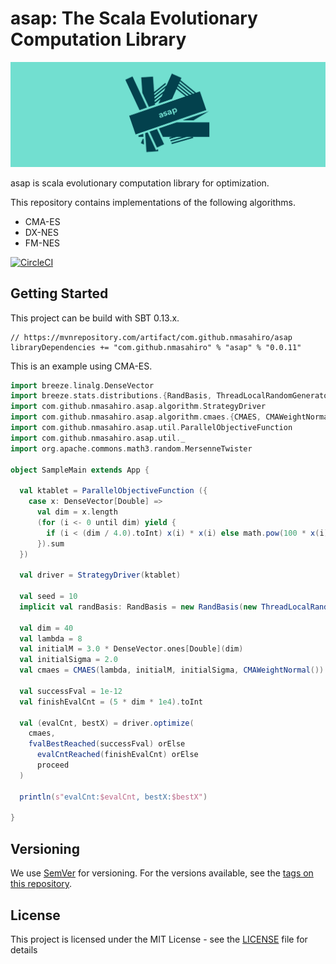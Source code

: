 # asap: The Scala Evolutionary Computation Library
![asap logo](https://github.com/nmasahiro/asap/blob/master/asap_logo.png)


asap is scala evolutionary computation library for optimization.

This repository contains implementations of the following algorithms.

* CMA-ES
* DX-NES
* FM-NES


[![CircleCI](https://circleci.com/gh/nmasahiro/asap/tree/master.svg?style=shield)](https://circleci.com/gh/nmasahiro/asap/tree/master)


## Getting Started

This project can be build with SBT 0.13.x.

```sbtshell
// https://mvnrepository.com/artifact/com.github.nmasahiro/asap
libraryDependencies += "com.github.nmasahiro" % "asap" % "0.0.11"
```

This is an example using CMA-ES.

```scala
import breeze.linalg.DenseVector
import breeze.stats.distributions.{RandBasis, ThreadLocalRandomGenerator}
import com.github.nmasahiro.asap.algorithm.StrategyDriver
import com.github.nmasahiro.asap.algorithm.cmaes.{CMAES, CMAWeightNormal}
import com.github.nmasahiro.asap.util.ParallelObjectiveFunction
import com.github.nmasahiro.asap.util._
import org.apache.commons.math3.random.MersenneTwister

object SampleMain extends App {

  val ktablet = ParallelObjectiveFunction ({
    case x: DenseVector[Double] =>
      val dim = x.length
      (for (i <- 0 until dim) yield {
        if (i < (dim / 4.0).toInt) x(i) * x(i) else math.pow(100 * x(i), 2.0)
      }).sum
  })

  val driver = StrategyDriver(ktablet)

  val seed = 10
  implicit val randBasis: RandBasis = new RandBasis(new ThreadLocalRandomGenerator(new MersenneTwister(seed)))

  val dim = 40
  val lambda = 8
  val initialM = 3.0 * DenseVector.ones[Double](dim)
  val initialSigma = 2.0
  val cmaes = CMAES(lambda, initialM, initialSigma, CMAWeightNormal())

  val successFval = 1e-12
  val finishEvalCnt = (5 * dim * 1e4).toInt

  val (evalCnt, bestX) = driver.optimize(
    cmaes,
    fvalBestReached(successFval) orElse
      evalCntReached(finishEvalCnt) orElse
      proceed
  )

  println(s"evalCnt:$evalCnt, bestX:$bestX")

}
```


## Versioning

We use [SemVer](http://semver.org/) for versioning. For the versions available, see the [tags on this repository](https://github.com/nmasahiro/crfmnes/tags). 


## License

This project is licensed under the MIT License - see the [LICENSE](https://github.com/nmasahiro/asap/blob/master/LICENSE) file for details
